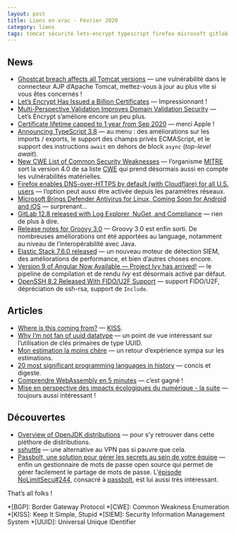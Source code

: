 ```yaml
---
layout: post
title: Liens en vrac - Février 2020
category: liens
tags: tomcat sécurité lets-encrypt typescript firefox microsoft gitlab groovy elastic angular kiss uuid postgresql noestimate languages webassembly openjdk sshuttle passbolt
---
```


## News
* [Ghostcat breach affects all Tomcat versions](https://snyk.io/blog/ghostcat-breach-affects-all-tomcat-versions/)
  — une vulnérabilité dans le connecteur AJP d’Apache Tomcat, mettez-vous à jour au plus vite si
    vous êtes concernés !
* [Let’s Encrypt Has Issued a Billion Certificates](https://letsencrypt.org/2020/02/27/one-billion-certs.html)
  — Impressionnant !
* [Multi-Perspective Validation Improves Domain Validation Security](https://letsencrypt.org/2020/02/19/multi-perspective-validation.html)
  — Let’s Encrypt s’améliore encore un peu plus.
* [Certificate lifetime capped to 1 year from Sep 2020](https://scotthelme.co.uk/certificate-lifetime-capped-to-1-year-from-sep-2020/)
  — merci Apple !
* [Announcing TypeScript 3.8](https://devblogs.microsoft.com/typescript/announcing-typescript-3-8/)
  — au menu : des améliorations sur les imports / exports, le support des champs privés ECMAScript,
    et le support des instructions `await` en dehors de block `async` (_top-level await_).
* [New CWE List of Common Security Weaknesses](https://www.us-cert.gov/ncas/current-activity/2020/02/26/new-cwe-list-common-security-weaknesses-0)
  — l’organisme [MITRE](https://wikipedia.org/wiki/MITRE) sort la version 4.0 de sa liste [CWE](https://cwe.mitre.org/) qui prend désormais aussi en compte les
    vulnérabilités matérielles.
* [Firefox enables DNS-over-HTTPS by default (with Cloudflare) for all U.S. users](https://thehackernews.com/2020/02/firefox-dns-over-https.html)
  — l’option peut aussi être activée depuis les paramètres réseaux.
* [Microsoft Brings Defender Antivirus for Linux, Coming Soon for Android and iOS](https://thehackernews.com/2020/02/windows-defender-atp-linux-android.html)
  — surprenant…
* [GitLab 12.8 released with Log Explorer, NuGet, and Compliance](https://about.gitlab.com/releases/2020/02/22/gitlab-12-8-released/)
  — rien de plus à dire.
* [Release notes for Groovy 3.0](http://groovy-lang.org/releasenotes/groovy-3.0.html)
  — Groovy 3.0 est enfin sorti. De nombreuses améliorations ont été apportées au language, notamment
    au niveau de l’interopérabilité avec Java.
* [Elastic Stack 7.6.0 released](https://www.elastic.co/blog/elastic-stack-7-6-0-released)
  — un nouveau moteur de détection SIEM, des améliorations de performance, et bien d’autres choses
    encore.
* [Version 9 of Angular Now Available — Project Ivy has arrived!](https://blog.angular.io/version-9-of-angular-now-available-project-ivy-has-arrived-23c97b63cfa3)
  — le pipeline de compilation et de rendu _Ivy_ est désormais activé par défaut.
* [OpenSSH 8.2 Released With FIDO/U2F Support](https://www.phoronix.com/scan.php?page=news_item&px=OpenSSH-8.2-Released)
  — support FIDO/U2F, dépréciation de ssh-rsa, support de `Include`.

## Articles
* [Where is this coming from?](https://techblog.bozho.net/where-is-this-coming-from/)
  — [KISS](https://fr.wikipedia.org/wiki/Principe_KISS).
* [Why I’m not fan of uuid datatype](https://www.depesz.com/2020/02/19/why-im-not-fan-of-uuid-datatype/)
  — un point de vue intéressant sur l’utilisation de clés primaires de type UUID.
* [Mon estimation la moins chère](https://www.arolla.fr/blog/2020/02/mon-estimation-la-moins-chere/)
  — un retour d’expérience sympa sur les estimations.
* [20 most significant programming languages in history](https://anarc.at/blog/2020-02-02-most-significant-programming-languages-history/)
  — concis et digeste.
* [Comprendre WebAssembly en 5 minutes](https://www.jesuisundev.com/comprendre-webassembly-en-5-minutes/)
  — c’est gagné !
* [Mise en perspective des impacts écologiques du numérique - la suite](https://www.raphael-lemaire.com/2020/02/02/mise-en-perspective-suite/)
  — toujours aussi intéressant !

## Découvertes
* [Overview of OpenJDK distributions](https://rafael.codes/openjdk/)
  — pour s’y retrouver dans cette pléthore de distributions.
* [sshuttle](https://github.com/sshuttle/sshuttle)
  — une alternative au VPN pas si pauvre que cela.
* [Passbolt, une solution pour gérer les secrets au sein de votre équipe](https://blog.octo.com/passbolt-une-solution-pour-gerer-les-secrets-au-sein-de-votre-equipe/)
  — enfin un gestionnaire de mots de passe open source qui permet de gérer facilement le partage
    de mots de passe. L'[épisode NoLimitSecu#244]((https://www.nolimitsecu.fr/passbolt/)), consacré
    à [passbolt](https://www.passbolt.com/), est lui aussi très intéressant.

That’s all folks !

*[BGP]: Border Gateway Protocol
*[CWE]: Common Weakness Enumeration
*[KISS]: Keep It Simple, Stupid
*[SIEM]: Security Information Management System
*[UUID]: Universal Unique IDentifier
